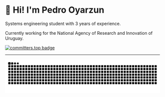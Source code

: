 <h1 align="left">👋 Hi! I'm Pedro Oyarzun</h1>
<p align="left">Systems engineering student with 3 years of experience.</p>
<p algin="left">Currently working for the National Agency of Research and Innovation of Uruguay.</p>

[![committers.top badge](https://user-badge.committers.top/uruguay/pedrooyarzun-uy.svg)](https://user-badge.committers.top/uruguay/pedrooyarzun-uy)

---

![Snake animation](https://raw.githubusercontent.com/pedrooyarzun-uy/pedrooyarzun-uy/output/github-contribution-grid-snake-dark.svg)



